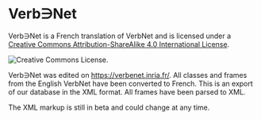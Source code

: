 Verb∋Net
========

Verb∋Net is a French translation of VerbNet and is licensed under a
[Creative Commons Attribution-ShareAlike 4.0 International
License](http://creativecommons.org/licenses/by-sa/4.0/).

![Creative Commons
License](https://licensebuttons.net/l/by-sa/4.0/88x31.png).

Verb∋Net was edited on https://verbenet.inria.fr/. All classes and
frames from the English VerbNet have been converted to French. This is
an export of our database in the XML format. All frames have been
parsed to XML.

The XML markup is still in beta and could change at any time.
